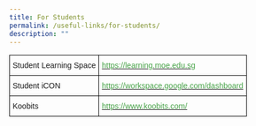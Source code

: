 ```yaml
---
title: For Students
permalink: /useful-links/for-students/
description: ""
---
```

<style type="text/css">
.tg  {border-collapse:collapse;border-spacing:0;}
.tg td{border-color:black;border-style:solid;border-width:1px;font-family:Arial, sans-serif;font-size:14px;
  overflow:hidden;padding:10px 5px;word-break:normal;}
.tg th{border-color:black;border-style:solid;border-width:1px;font-family:Arial, sans-serif;font-size:14px;
  font-weight:normal;overflow:hidden;padding:10px 5px;word-break:normal;}
.tg .tg-cly1{text-align:left;vertical-align:middle}
.tg .tg-corx{color:#46A247;text-align:left;vertical-align:top}
</style>
<table class="tg">
<thead>
  <tr>
    <th class="tg-cly1">Student Learning Space</th>
    <th class="tg-corx"><a href="https://learning.moe.edu.sg/"><span style="text-decoration:none;color:#46A247">https://learning.moe.edu.sg</span></a></th>
  </tr>
</thead>
<tbody>
  <tr>
    <td class="tg-cly1">Student iCON</td>
    <td class="tg-corx"><a href="https://workspace.google.com/dashboard"><span style="text-decoration:none;color:#46A247">https://workspace.google.com/dashboard</span></a></td>
  </tr>
  <tr>
    <td class="tg-cly1">Koobits</td>
    <td class="tg-corx"><a href="https://www.koobits.com/"><span style="text-decoration:none;color:#46A247">https://www.koobits.com/</span></a></td>
  </tr>
</tbody>
</table>